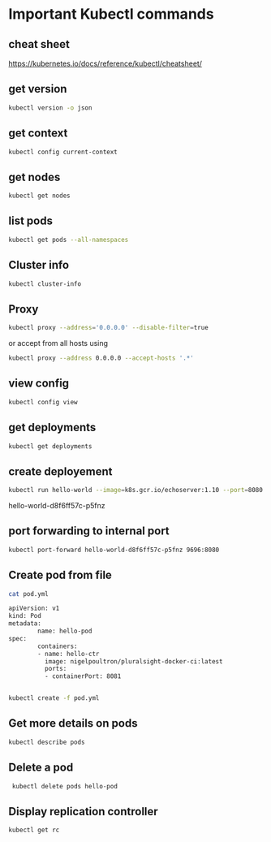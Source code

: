 # Important Kubectl commands

## cheat sheet
https://kubernetes.io/docs/reference/kubectl/cheatsheet/


## get version
```bash
kubectl version -o json
```

## get context
```bash
kubectl config current-context
```

## get nodes
```bash
kubectl get nodes
```

## list pods
```bash
kubectl get pods --all-namespaces
```

## Cluster info
```bash
kubectl cluster-info
```

## Proxy
```bash
kubectl proxy --address='0.0.0.0' --disable-filter=true
```

or accept from all hosts using

```bash
kubectl proxy --address 0.0.0.0 --accept-hosts '.*'
```

## view config
```bash
kubectl config view
```

## get deployments
```bash
kubectl get deployments
```

## create deployement
```bash
kubectl run hello-world --image=k8s.gcr.io/echoserver:1.10 --port=8080
```

hello-world-d8f6ff57c-p5fnz
## port forwarding to internal port
```bash
kubectl port-forward hello-world-d8f6ff57c-p5fnz 9696:8080
```

## Create pod from file
```bash
cat pod.yml

apiVersion: v1
kind: Pod
metadata:
        name: hello-pod
spec:
        containers:
        - name: hello-ctr
          image: nigelpoultron/pluralsight-docker-ci:latest
          ports:
          - containerPort: 8081


kubectl create -f pod.yml
```

## Get more details on pods
```bash
kubectl describe pods
```

## Delete a pod
```bash
 kubectl delete pods hello-pod
 ```

 ## Display replication controller
 ```bash
 kubectl get rc
 ```